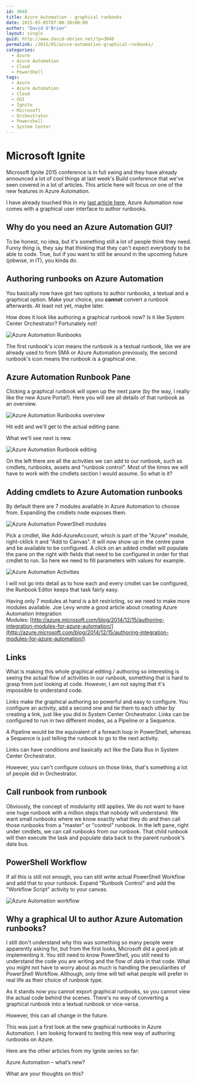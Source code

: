```yaml
---
id: 3048
title: Azure Automation - graphical runbooks
date: 2015-05-05T07:00:38+00:00
author: "David O'Brien"
layout: single
guid: http://www.david-obrien.net/?p=3048
permalink: /2015/05/azure-automation-graphical-runbooks/
categories:
  - Azure
  - Azure Automation
  - Cloud
  - PowerShell
tags:
  - Azure
  - Azure Automation
  - Cloud
  - GUI
  - Ignite
  - Microsoft
  - Orchestrator
  - Powershell
  - System Center
---
```

# Microsoft Ignite

Microsoft Ignite 2015 conference is in full swing and they have already announced a lot of cool things at last week's Build conference that we've seen covered in a lot of articles. This article here will focus on one of the new features in Azure Automation.

I have already touched this in my [last article here](/2015/05/azure-automation-whats-new), Azure Automation now comes with a graphical user interface to author runbooks.

## Why do you need an Azure Automation GUI?

To be honest, no idea, but it's something still a lot of people think they need. Funny thing is, they say that thinking that they can't expect everybody to be able to code. True, but if you want to still be around in the upcoming future (jobwise, in IT), you kinda do.

## Authoring runbooks on Azure Automation

You basically now have got two options to author runbooks, a textual and a graphical option. Make your choice, you **cannot** convert a runbook afterwards. At least not yet, maybe later.

How does it look like authoring a graphical runbook now? Is it like System Center Orchestrator? Fortunately not!

![Azure Automation Runbooks](/media/2015/05/AA_Runbooks.png)

The first runbook's icon means the runbook is a textual runbook, like we are already used to from SMA or Azure Automation previously, the second runbook's icon means the runbook is a graphical one.

## Azure Automation Runbook Pane

Clicking a graphical runbook will open up the next pane (by the way, I really like the new Azure Portal!). Here you will see all details of that runbook as an overview.

![Azure Automation Runbooks overview](/media/2015/05/RB_Overview.png)

Hit edit and we'll get to the actual editing pane.

What we'll see next is new.

![Azure Automation Runbook editing](/media/2015/05/RB_Editing1.png)

On the left there are all the activities we can add to our runbook, such as cmdlets, runbooks, assets and "runbook control". Most of the times we will have to work with the cmdlets section I would assume. So what is it?

## Adding cmdlets to Azure Automation runbooks

By default there are 7 modules available in Azure Automation to choose from. Expanding the cmdlets node exposes them.

![Azure Automation PowerShell modules](/media/2015/05/RB_cmdlets.png)

Pick a cmdlet, like Add-AzureAccount, which is part of the "Azure" module, right-cklick it and "Add to Canvas". It will now show up in the centre pane and be available to be configured. A click on an added cmdlet will populate the pane on the right with fields that need to be configured in order for that cmdlet to run. So here we need to fill parameters with values for example.

![Azure Automation Activities](/media/2015/05/RB_Activity.png)

I will not go into detail as to how each and every cmdlet can be configured, the Runbook Editor keeps that task fairly easy.

Having only 7 modules at hand is a bit restricting, so we need to make more modules available. Joe Levy wrote a good article about creating Azure Automation Integration Modules: [http://azure.microsoft.com/blog/2014/12/15/authoring-integration-modules-for-azure-automation/](http://azure.microsoft.com/blog/2014/12/15/authoring-integration-modules-for-azure-automation/)

## Links

What is making this whole graphical editing / authoring so interesting is seeing the actual flow of activities in our runbook, something that is hard to grasp from just looking at code. However, I am not saying that it's impossible to understand code.

Links make the graphical authoring so powerful and easy to configure. You configure an activity, add a second one and tie them to each other by creating a link, just like you did in System Center Orchestrator. Links can be configured to run in two different modes, as a Pipeline or a Sequence.

A Pipeline would be the equivalent of a foreach loop in PowerShell, whereas a Sequence is just telling the runbook to go to the next activity.

Links can have conditions and basically act like the Data Bus in System Center Orchestrator.

However, you can't configure colours on those links, that's something a lot of people did in Orchestrator.

## Call runbook from runbook

Obviously, the concept of modularity still applies. We do not want to have one huge runbook with a million steps that nobody will understand. We want small runbooks where we know exactly what they do and then call those runbooks from a "master" or "control" runbook. In the left pane, right under cmdlets, we can call runbooks from our runbook. That child runbook will then execute the task and populate data back to the parent runbook's data bus.

## PowerShell Workflow

If all this is still not enough, you can still write actual PowerShell Workflow and add that to your runbook. Expand "Runbook Control" and add the "Workflow Script" activity to your canvas.

![Azure Automation workflow](/media/2015/05/RB_Workflow.png)

## Why a graphical UI to author Azure Automation runbooks?

I still don't understand why this was something so many people were apparently asking for, but from the first looks, Microsoft did a good job at implementing it. You still need to know PowerShell, you still need to understand the code you are writing and the flow of data in that code. What you might not have to worry about as much is handling the peculiarities of PowerShell Workflow. Although, only time will tell what people will prefer in real life as their choice of runbook type.

As it stands now you cannot export graphical runbooks, so you cannot view the actual code behind the scenes. There's no way of converting a graphical runbook into a textual runbook or vice-versa.

However, this can all change in the future.

This was just a first look at the new graphical runbooks in Azure Automation. I am looking forward to testing this new way of authoring runbooks on Azure.

Here are the other articles from my Ignite series so far:

Azure Automation – what’s new?

What are your thoughts on this?